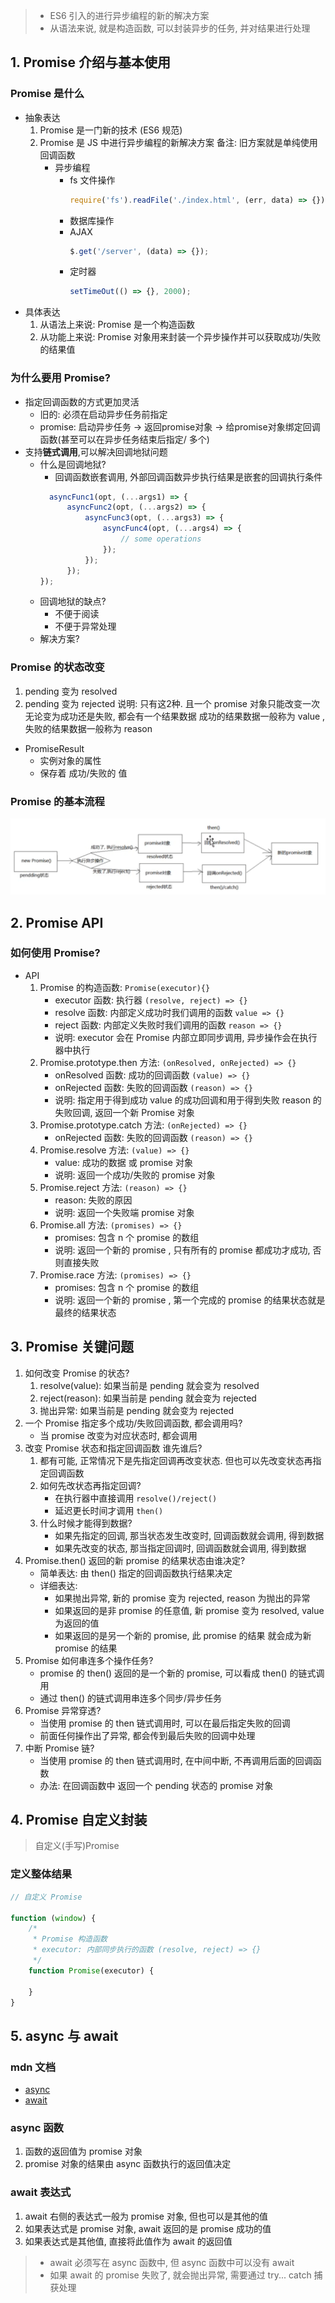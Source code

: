 > * ES6 引入的进行异步编程的新的解决方案
> * 从语法来说, 就是构造函数, 可以封装异步的任务, 并对结果进行处理
## 1. Promise 介绍与基本使用
### Promise 是什么
  * 抽象表达
    1. Promise 是一门新的技术 (ES6 规范)
    2. Promise 是 JS 中进行异步编程的新解决方案
       备注: 旧方案就是单纯使用回调函数
       * 异步编程
         * fs 文件操作
           ```javascript
           require('fs').readFile('./index.html', (err, data) => {});
           ```
         * 数据库操作
         * AJAX
           ```javascript
           $.get('/server', (data) => {});
           ```
         * 定时器
           ```javascript
           setTimeOut(() => {}, 2000);
           ```
  * 具体表达
    1. 从语法上来说: Promise 是一个构造函数
    2. 从功能上来说: Promise 对象用来封装一个异步操作并可以获取成功/失败的结果值
### 为什么要用 Promise?
  * 指定回调函数的方式更加灵活
    * 旧的: 必须在启动异步任务前指定
    * promise: 启动异步任务 -> 返回promise对象 -> 给promise对象绑定回调函数(甚至可以在异步任务结束后指定/ 多个)
  * 支持**链式调用**,可以解决回调地狱问题
    * 什么是回调地狱?
      * 回调函数嵌套调用, 外部回调函数异步执行结果是嵌套的回调执行条件
      ```javascript
        asyncFunc1(opt, (...args1) => {
            asyncFunc2(opt, (...args2) => {
                asyncFunc3(opt, (...args3) => {
                    asyncFunc4(opt, (...args4) => {
                        // some operations
                    });
                });
            });
      });
      ```
    * 回调地狱的缺点?
      * 不便于阅读
      * 不便于异常处理
    * 解决方案?
### Promise 的状态改变
1. pending 变为 resolved
2. pending 变为 rejected
说明: 只有这2种. 且一个 promise 对象只能改变一次
        无论变为成功还是失败, 都会有一个结果数据
        成功的结果数据一般称为 value , 失败的结果数据一般称为 reason
* PromiseResult
   * 实例对象的属性
   * 保存着 成功/失败的 值
### Promise 的基本流程
![Promise 的基本流程](./imgs/promise的基本流程.png)
## 2. Promise API
### 如何使用 Promise?
* API
  1. Promise 的构造函数: `Promise(executor){}`
     * executor 函数: 执行器 `(resolve, reject) => {}`
     * resolve 函数: 内部定义成功时我们调用的函数 `value => {}`
     * reject 函数: 内部定义失败时我们调用的函数 `reason => {}`
     * 说明: executor 会在 Promise 内部立即同步调用, 异步操作会在执行器中执行
  2. Promise.prototype.then 方法: `(onResolved, onRejected) => {}`
     * onResolved 函数: 成功的回调函数 `(value) => {}`
     * onRejected 函数: 失败的回调函数 `(reason) => {}`
     * 说明: 指定用于得到成功 value 的成功回调和用于得到失败 reason 的失败回调, 返回一个新 Promise 对象
  3. Promise.prototype.catch 方法: `(onRejected) => {}`
     * onRejected 函数: 失败的回调函数 `(reason) => {}`
  4. Promise.resolve 方法: `(value) => {}`
     * value: 成功的数据 或 promise 对象
     * 说明: 返回一个成功/失败的 promise 对象
  5. Promise.reject 方法: `(reason) => {}`
     * reason: 失败的原因
     * 说明: 返回一个失败端 promise 对象
  6. Promise.all 方法: `(promises) => {}`
     * promises: 包含 n 个 promise 的数组
     * 说明: 返回一个新的 promise , 只有所有的 promise 都成功才成功, 否则直接失败
  7. Promise.race 方法: `(promises) => {}`
      * promises: 包含 n 个 promise 的数组
      * 说明: 返回一个新的 promise , 第一个完成的 promise 的结果状态就是最终的结果状态
## 3. Promise 关键问题
1. 如何改变 Promise 的状态?
   1. resolve(value): 如果当前是 pending 就会变为 resolved
   2. reject(reason): 如果当前是 pending 就会变为 rejected
   3. 抛出异常: 如果当前是 pending 就会变为 rejected
2. 一个 Promise 指定多个成功/失败回调函数, 都会调用吗?
   * 当 promise 改变为对应状态时, 都会调用
3. 改变 Promise 状态和指定回调函数 谁先谁后?
   1. 都有可能, 正常情况下是先指定回调再改变状态. 但也可以先改变状态再指定回调函数
   2. 如何先改状态再指定回调?
      * 在执行器中直接调用 `resolve()/reject()`
      * 延迟更长时间才调用 `then()`
   3. 什么时候才能得到数据?
      * 如果先指定的回调, 那当状态发生改变时, 回调函数就会调用, 得到数据
      * 如果先改变的状态, 那当指定回调时, 回调函数就会调用, 得到数据
4. Promise.then() 返回的新 promise 的结果状态由谁决定?
   * 简单表达: 由 then() 指定的回调函数执行结果决定
   * 详细表达:
     * 如果抛出异常, 新的 promise 变为 rejected, reason 为抛出的异常
     * 如果返回的是非 promise 的任意值, 新 promise 变为 resolved, value 为返回的值
     * 如果返回的是另一个新的 promise, 此 promise 的结果 就会成为新 promise 的结果
5. Promise 如何串连多个操作任务?
   * promise 的 then() 返回的是一个新的 promise, 可以看成 then() 的链式调用
   * 通过 then() 的链式调用串连多个同步/异步任务
6. Promise 异常穿透?
   * 当使用 promise 的 then 链式调用时, 可以在最后指定失败的回调
   * 前面任何操作出了异常, 都会传到最后失败的回调中处理
7. 中断 Promise 链?
   * 当使用 promise 的 then 链式调用时, 在中间中断, 不再调用后面的回调函数
   * 办法: 在回调函数中 返回一个 pending 状态的 promise 对象
## 4. Promise 自定义封装
> 自定义(手写)Promise
### 定义整体结果
```javascript
// 自定义 Promise

function (window) {
    /*
     * Promise 构造函数
     * executor: 内部同步执行的函数 (resolve, reject) => {}
     */
    function Promise(executor) {
        
    }
}
```
## 5. async 与 await
### mdn 文档
* [async](https://developer.mozilla.org/zh-CN/docs/Web/JavaScript/Reference/Statements/async_function)
* [await](https://developer.mozilla.org/zh-CN/docs/Web/JavaScript/Reference/Operators/await)
### async 函数
1. 函数的返回值为 promise 对象
2. promise 对象的结果由 async 函数执行的返回值决定
### await 表达式
1. await 右侧的表达式一般为 promise 对象, 但也可以是其他的值
2. 如果表达式是 promise 对象, await 返回的是 promise 成功的值
3. 如果表达式是其他值, 直接将此值作为 await 的返回值
> * await 必须写在 async 函数中, 但 async 函数中可以没有 await
> * 如果 await 的 promise 失败了, 就会抛出异常, 需要通过 try... catch 捕获处理